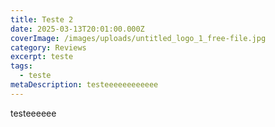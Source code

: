 ```yaml
---
title: Teste 2
date: 2025-03-13T20:01:00.000Z
coverImage: /images/uploads/untitled_logo_1_free-file.jpg
category: Reviews
excerpt: teste
tags:
  - teste
metaDescription: testeeeeeeeeeeee
---
```

testeeeeee
